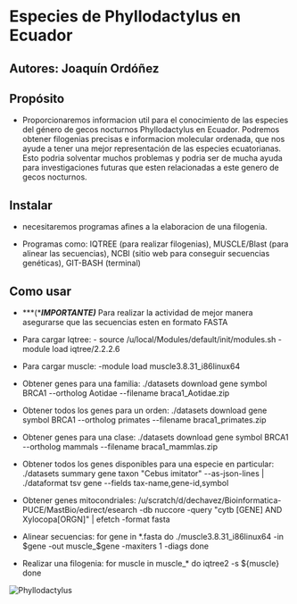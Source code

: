 # Especies de Phyllodactylus en Ecuador

## Autores: Joaquín Ordóñez

## Propósito

-   Proporcionaremos informacion util para el conocimiento de las especies del género de gecos nocturnos Phyllodactylus en Ecuador. Podremos obtener filogenias precisas e informacion molecular ordenada, que nos ayude a tener una mejor representación de las especies ecuatorianas. Esto podria solventar muchos problemas y podria ser de mucha ayuda para investigaciones futuras que esten relacionadas a este genero de gecos nocturnos.

## Instalar

-   necesitaremos programas afines a la elaboracion de una filogenia.

-   Programas como: IQTREE (para realizar filogenias), MUSCLE/Blast (para alinear las secuencias), NCBI (sitio web para conseguir secuencias genéticas), GIT-BASH (terminal)

## Como usar

-   ***(*****IMPORTANTE*)*** Para realizar la actividad de mejor manera asegurarse que las secuencias esten en formato FASTA

-   Para cargar Iqtree: - source /u/local/Modules/default/init/modules.sh -module load iqtree/2.2.2.6

-   Para cargar muscle: -module load muscle3.8.31_i86linux64

-   Obtener genes para una familia: ./datasets download gene symbol BRCA1 --ortholog Aotidae --filename braca1_Aotidae.zip

-   Obtener todos los genes para un orden: ./datasets download gene symbol BRCA1 --ortholog primates --filename braca1_primates.zip

-   Obtener genes para una clase: ./datasets download gene symbol BRCA1 --ortholog mammals --filename braca1_mammlas.zip

-   Obtener todos los genes disponibles para una especie en particular: ./datasets summary gene taxon "Cebus imitator" --as-json-lines \| ./dataformat tsv gene --fields tax-name,gene-id,symbol

-   Obtener genes mitocondriales: /u/scratch/d/dechavez/Bioinformatica-PUCE/MastBio/edirect/esearch -db nuccore -query "cytb [GENE] AND Xylocopa[ORGN]" \| efetch -format fasta

-   Alinear secuencias: for gene in \*.fasta do ./muscle3.8.31_i86linux64 -in $gene -out muscle_$gene -maxiters 1 -diags done

-   Realizar una filogenia: for muscle in muscle\_\* do iqtree2 -s \${muscle} done

![*Phyllodactylus*](https://www.reptilesofecuador.com/thumbnails/phyllodactylus_baurii_adult1_s.jpg)
